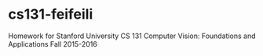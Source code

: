 # cs131-feifeili
Homework for  Stanford University CS 131 Computer Vision: Foundations and Applications Fall 2015-2016
